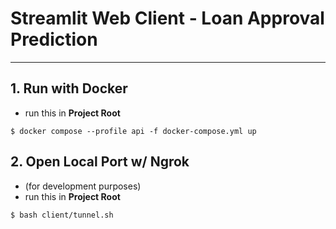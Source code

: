# Streamlit Web Client - Loan Approval Prediction

---

## 1. Run with Docker

-   run this in **Project Root**

```shell
$ docker compose --profile api -f docker-compose.yml up
```

## 2. Open Local Port w/ Ngrok

-   (for development purposes)
-   run this in **Project Root**

```shell
$ bash client/tunnel.sh
```

